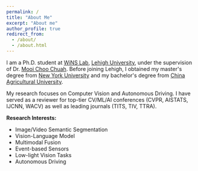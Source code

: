 ```yaml
---
permalink: /
title: "About Me"
excerpt: "About me"
author_profile: true
redirect_from: 
  - /about/
  - /about.html
---
```

I am a Ph.D. student at [WiNS Lab](http://carina.cse.lehigh.edu/winslab/index.php), [Lehigh University](https://www2.lehigh.edu/), under the supervision of Dr. [Mooi Choo Chuah](https://www.cse.lehigh.edu/~chuah/). Before joining Lehigh, I obtained my master's degree from [New York University](https://www.nyu.edu/) and my bachelor's degree from [China Agricultural University](https://en.cau.edu.cn/).

My research focuses on Computer Vision and Autonomous Driving. I have served as a reviewer for top-tier CV/ML/AI conferences (CVPR, AISTATS, IJCNN, WACV) as well as leading journals (TITS, TIV, TTRA).

<strong>Research Interests:</strong>
* Image/Video Semantic Segmentation
* Vision-Language Model
* Multimodal Fusion
* Event-based Sensors
* Low-light Vision Tasks
* Autonomous Driving
